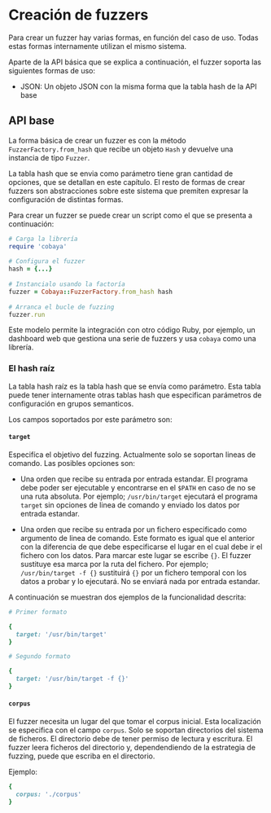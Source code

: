 Creación de fuzzers
=====

Para crear un fuzzer hay varias formas, en función del caso de uso. Todas estas formas internamente utilizan el mismo sistema.

Aparte de la API básica que se explica a continuación, el fuzzer soporta las siguientes formas de uso:

* JSON: Un objeto JSON con la misma forma que la tabla hash de la API base

API base
------

La forma básica de crear un fuzzer es con la método `FuzzerFactory.from_hash` que recibe un objeto `Hash` y devuelve una instancia de tipo `Fuzzer`.

La tabla hash que se envia como parámetro tiene gran cantidad de opciones, que se detallan en este capítulo. El resto de formas de crear fuzzers son abstracciones sobre este sistema que premiten expresar la configuración de distintas formas.

Para crear un fuzzer se puede crear un script como el que se presenta  a continuación:

```ruby
# Carga la librería
require 'cobaya'
	
# Configura el fuzzer
hash = {...}
	
# Instancialo usando la factoría
fuzzer = Cobaya::FuzzerFactory.from_hash hash
	
# Arranca el bucle de fuzzing
fuzzer.run
```

Este modelo permite la integración con otro código Ruby, por ejemplo, un dashboard web que gestiona una serie de fuzzers y usa `cobaya` como una librería.

### El hash raíz

La tabla hash raíz es la tabla hash que se envía como parámetro. Esta tabla puede tener internamente otras tablas hash que especifican parámetros de configuración en grupos semanticos.

Los campos soportados por este parámetro son:

#### `target`

Especifíca el objetivo del fuzzing. Actualmente solo se soportan lineas de comando. Las posibles opciones son:

* Una orden que recibe su entrada por entrada estandar. El programa debe poder ser ejecutable y encontrarse en el `$PATH` en caso de no se una ruta absoluta. Por ejemplo; `/usr/bin/target` ejecutará el programa `target` sin opciones de linea de comando y enviado los datos por entrada estandar.

* Una orden que recibe su entrada por un fichero especificado como argumento de linea de comando. Este formato es igual que el anterior con la diferencia de que debe especificarse el lugar en el cual debe ir el fichero con los datos. Para marcar este lugar se escribe `{}`. El fuzzer sustituye esa marca por la ruta del fichero. Por ejemplo; `/usr/bin/target -f {}` sustituirá `{}` por un fichero temporal con los datos a probar y lo ejecutará. No se enviará nada por entrada estandar.

A continuación se muestran dos ejemplos de la funcionalidad descrita:

```ruby
# Primer formato

{
  target: '/usr/bin/target'
}

# Segundo formato

{
  target: '/usr/bin/target -f {}'
}
```

#### `corpus`

El fuzzer necesita un lugar del que tomar el corpus inicial. Esta localización se especifica con el campo `corpus`. Solo se soportan directorios del sistema de ficheros. El directorio debe de tener permiso de lectura y escritura. El fuzzer leera ficheros del directorio y, dependendiendo de la estrategia de fuzzing, puede que escriba en el directorio.

Ejemplo:

```ruby
{
  corpus: './corpus'
}
```

